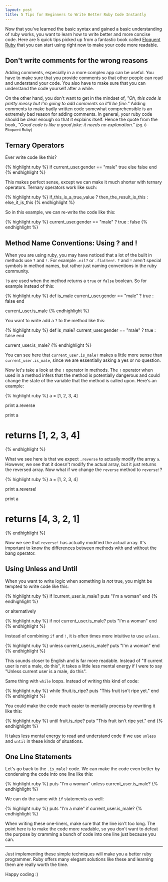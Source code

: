 ```yaml
---
layout: post
title: 5 Tips for Beginners to Write Better Ruby Code Instantly
---
```

<p>
  Now that you've learned the basic syntax and gained a basic understanding of ruby works, you want to learn how to write better and more concise code. Here are 5 quick tips picked up from a fantastic book called <a href="https://read.amazon.com/kp/embed?asin=B004MMEJ36&preview=newtab&linkCode=kpe&ref_=cm_sw_r_kb_dp_JqsYwb0AAT5XE" target="_blank">Eloquent Ruby</a> that you can start using right now to make your code more readable.
</p>

<h2>Don't write comments for the wrong reasons</h2>

<p>
  Adding comments, especially in a more complex app can be useful. You have to make sure that you provide comments so that other people can read and understand your code. You also have to make sure that you can understand the code yourself after a while.
</p>

<p>
  On the other hand, you don't want to get in the mindset of, <i>"Oh, this code is pretty messy but I'm going to add comments so it'll be fine."</i> Adding comments to make badly written code somewhat comprehensible is an extremely bad reason for adding comments. In general, your ruby code should be clear enough so that it explains itself. Hence the quote from the book, <i>"Good code is like a good joke: it needs no explanation."</i> <span style="font-size:12px;">(pg. 8 - Eloquent Ruby)</span>
</p>

<h2>Ternary Operators</h2>
<p>
  Ever write code like this?
</p>

{% highlight ruby %}
if current_user.gender == "male"
  true
else
  false
end
{% endhighlight %}

<p>
  This makes perfect sense, except we can make it much shorter with ternary operators. Ternary operators work like such:
</p>

{% highlight ruby %}
if_this_is_a_true_value ? then_the_result_is_this : else_it_is_this
{% endhighlight %}

<p>
   So in this example, we can re-write the code like this:
</p>

{% highlight ruby %}
current_user.gender == "male" ? true : false
{% endhighlight %}

<h2>Method Name Conventions: Using ? and !</h2>
<p>
  When you are using ruby, you may have noticed that a lot of the built in methods use <code>?</code> and <code>!</code>. For example <code>.nil?</code> or <code>.flatten!</code>. <code>?</code> and <code>!</code> aren't special symbols in method names, but rather just naming conventions in the ruby community.
</p>

<p>
  <code>?</code>s are used when the method returns a <code>true</code> or <code>false</code> boolean. So for example instead of this:
</p>

{% highlight ruby %}
def is_male
  current_user.gender == "male" ? true : false
end

current_user.is_male
{% endhighlight %}

<p>
  You want to write add a <code>?</code> to the method like this:
</p>

{% highlight ruby %}
def is_male?
  current_user.gender == "male" ? true : false
end

current_user.is_male?
{% endhighlight %}

<p>
  You can see here that <code>current_user.is_male?</code> makes a little more sense than <code>current_user.is_male</code>, since we are essentially asking a yes or no question.
</p>

<p>
  Now let's take a look at the <code>!</code> operator in methods. The <code>!</code> operator when used in a method infers that the method is potentially dangerous and could change the state of the variable that the method is called upon. Here's an example:
</p>

{% highlight ruby %}
a = [1, 2, 3, 4]

print a.reverse

print a
# returns [1, 2, 3, 4]
{% endhighlight %}


<p>
  What we see here is that we expect <code>.reverse</code> to actually modify the array <code>a</code>. However, we see that it doesn't modify the actual array, but it just returns the reversed array. Now what if we change the <code>reverse</code> method to <code>reverse!</code>?
</p>

{% highlight ruby %}
a = [1, 2, 3, 4]

print a.reverse!

print a
# returns [4, 3, 2, 1]
{% endhighlight %}

<p>
  Now we see that <code>reverse!</code> has actually modified the actual array. It's important to know the differences between methods with and without the bang operator.
</p>

<h2>Using Unless and Until</h2>
<p>
  When you want to write logic when something is <i>not</i> true, you might be tempted to write code like this:
</p>

{% highlight ruby %}
if !current_user.is_male?
  puts "I'm a woman"
end
{% endhighlight %}

<p>or alternatively</p>

{% highlight ruby %}
if not current_user.is_male?
  puts "I'm a woman"
end
{% endhighlight %}

<p>
  Instead of combining <code>if</code> and <code>!</code>, it is often times more intuitive to use <code>unless</code>.
</p>

{% highlight ruby %}
unless current_user.is_male?
  puts "I'm a woman"
end
{% endhighlight %}

<p>
  This sounds closer to English and is far more readable. Instead of "If current user is not a male, do this", it takes a little less mental energy if I were to say "Unless current user is a male, do this".
</p>

<p>
  Same thing with <code>while</code> loops. Instead of writing this kind of code:
</p>

{% highlight ruby %}
while !fruit.is_ripe?
  puts "This fruit isn't ripe yet."
end
{% endhighlight %}

<p>
  You could make the code much easier to mentally process by rewriting it like this:
</p>

{% highlight ruby %}
until fruit.is_ripe?
  puts "This fruit isn't ripe yet."
end
{% endhighlight %}

<p>
  It takes less mental energy to read and understand code if we use <code>unless</code> and <code>until</code> in these kinds of situations.
</p>

<h2>One Line Statements</h2>
<p>
  Let's go back to the <code>.is_male?</code> code. We can make the code even better by condensing the code into one line like this:
</p>

{% highlight ruby %}
puts "I'm a woman" unless current_user.is_male?
{% endhighlight %}

<p>
  We can do the same with <code>if</code> statements as well:
</p>

{% highlight ruby %}
puts "I'm a male" if current_user.is_male?
{% endhighlight %}

<p>
  When writing these one-liners, make sure that the line isn't too long. The point here is to make the code more readable, so you don't want to defeat the purpose by cramming a bunch of code into one line just because you can.
</p>

<hr>

<p>
  Just implementing these simple techniques will make you a better ruby programmer. Ruby offers many elegant solutions like these and learning them are really worth the time.
</p>

<p>Happy coding :)</p>
